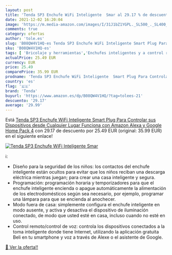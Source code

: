```yaml
---
layout: post
title: 'Tenda SP3 Enchufe WiFi Inteligente  Smar al 29.17 % de descuento'
date: 2021-12-02 16:20:04
image: 'https://m.media-amazon.com/images/I/31J1bZ1YGPL._SL500_._SL400_.jpg'
comments: true
category: ofertas
author: 'tole.es'
slug: 'B08QW4V1HQ-es Tenda SP3 Enchufe WiFi Inteligente Smart Plug Para...'
sku: 'B08QW4V1HQ-es'
tags: [ 'Bricolaje y herramientas','Enchufes inteligentes y a control remoto','Enchufes y accesorios','Instalación eléctrica','alexa','google','home','tenda', ]
actualPrice: 25.49 EUR
currency: EUR
price: 25.49
comparePrice: 35.99 EUR
prodname: 'Tenda SP3 Enchufe WiFi Inteligente  Smart Plug Para Controlar sus Dispositivos desde Cualquier Lugar  Funciona con Amazon Alexa y Google Home Pack 4'
country: 'es'
flag: '🇪🇸'
brand: 'Tenda'
buyurl: 'https://www.amazon.es/dp/B08QW4V1HQ/?tag=tolees-21'
descuento: '29.17'
average: '29.99'
---
```


Está [Tenda SP3 Enchufe WiFi Inteligente  Smart Plug Para Controlar sus Dispositivos desde Cualquier Lugar  Funciona con Amazon Alexa y Google Home Pack 4](https://www.amazon.es/dp/B08QW4V1HQ/?tag=tolees-21) con 29.17 de descuento por 25.49 EUR (original: 35.99 EUR) en el siguiente enlace!

[![Tenda SP3 Enchufe WiFi Inteligente  Smar](https://m.media-amazon.com/images/I/31J1bZ1YGPL._SL500_._SL400_.jpg)](https://www.amazon.es/dp/B08QW4V1HQ/?tag=tolees-21)

ℹ️:

- Diseño para la seguridad de los niños: los contactos del enchufe inteligente están ocultos para evitar que los niños reciban una descarga eléctrica mientras juegan; para crear una casa inteligente y segura.
- Programación: programación horaria y temporizadores para que el enchufe inteligente encienda o apague automáticamente la alimentación de los electrodomésticos según sea necesario, por ejemplo, programar una lámpara para que se encienda al anochecer.
- Modo fuera de casa: simplemente configura el enchufe inteligente en modo ausente, y activa y desactiva el dispositivo de iluminación conectado, de modo que usted esté en casa, incluso cuando no esté en uso.
- Control remoto/control de voz: controla los dispositivos conectados a la toma inteligente donde tiene Internet, utilizando la aplicación gratuita Beli en tu smartphone y voz a través de Alexe o el asistente de Google.

[🛒 Ver la oferta!!](https://www.amazon.es/dp/B08QW4V1HQ/?tag=tolees-21)
